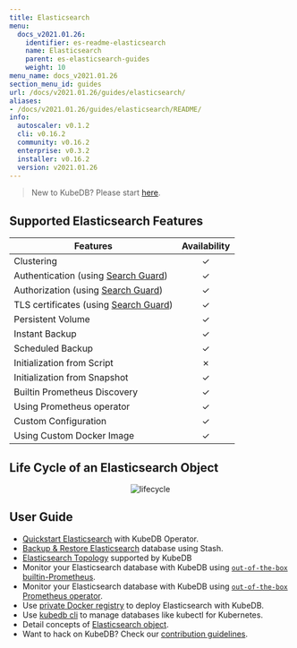 ```yaml
---
title: Elasticsearch
menu:
  docs_v2021.01.26:
    identifier: es-readme-elasticsearch
    name: Elasticsearch
    parent: es-elasticsearch-guides
    weight: 10
menu_name: docs_v2021.01.26
section_menu_id: guides
url: /docs/v2021.01.26/guides/elasticsearch/
aliases:
- /docs/v2021.01.26/guides/elasticsearch/README/
info:
  autoscaler: v0.1.2
  cli: v0.16.2
  community: v0.16.2
  enterprise: v0.3.2
  installer: v0.16.2
  version: v2021.01.26
---
```


> New to KubeDB? Please start [here](/docs/v2021.01.26/README).

## Supported Elasticsearch Features

| Features                                                                              | Availability |
| ------------------------------------------------------------------------------------- | :----------: |
| Clustering                                                                            |   &#10003;   |
| Authentication (using [Search Guard](https://github.com/floragunncom/search-guard))   |   &#10003;   |
| Authorization (using [Search Guard](https://github.com/floragunncom/search-guard))    |   &#10003;   |
| TLS certificates (using [Search Guard](https://github.com/floragunncom/search-guard)) |   &#10003;   |
| Persistent Volume                                                                     |   &#10003;   |
| Instant Backup                                                                        |   &#10003;   |
| Scheduled Backup                                                                      |   &#10003;   |
| Initialization from Script                                                            |   &#10007;   |
| Initialization from Snapshot                                                          |   &#10003;   |
| Builtin Prometheus Discovery                                                          |   &#10003;   |
| Using Prometheus operator                                                             |   &#10003;   |
| Custom Configuration                                                                  |   &#10003;   |
| Using Custom Docker Image                                                             |   &#10003;   |

## Life Cycle of an Elasticsearch Object

<p align="center">
  <img alt="lifecycle"  src="/docs/v2021.01.26/images/elasticsearch/lifecycle.png">
</p>

## User Guide

- [Quickstart Elasticsearch](/docs/v2021.01.26/guides/elasticsearch/quickstart/quickstart) with KubeDB Operator.
- [Backup & Restore Elasticsearch](/docs/v2021.01.26/guides/elasticsearch/backup/stash) database using Stash.
- [Elasticsearch Topology](/docs/v2021.01.26/guides/elasticsearch/clustering/topology) supported by KubeDB
- Monitor your Elasticsearch database with KubeDB using [`out-of-the-box` builtin-Prometheus](/docs/v2021.01.26/guides/elasticsearch/monitoring/using-builtin-prometheus).
- Monitor your Elasticsearch database with KubeDB using [`out-of-the-box` Prometheus operator](/docs/v2021.01.26/guides/elasticsearch/monitoring/using-prometheus-operator).
- Use [private Docker registry](/docs/v2021.01.26/guides/elasticsearch/private-registry/using-private-registry) to deploy Elasticsearch with KubeDB.
- Use [kubedb cli](/docs/v2021.01.26/guides/elasticsearch/cli/cli) to manage databases like kubectl for Kubernetes.
- Detail concepts of [Elasticsearch object](/docs/v2021.01.26/guides/elasticsearch/concepts/elasticsearch).
- Want to hack on KubeDB? Check our [contribution guidelines](/docs/v2021.01.26/CONTRIBUTING).
